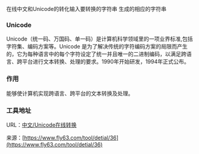 在线中文和Unicode的转化输入要转换的字符串 生成的相应的字符串 

### Unicode  
Unicode（统一码、万国码、单一码）是计算机科学领域里的一项业界标准,包括字符集、编码方案等。Unicode 是为了解决传统的字符编码方案的局限而产生的，它为每种语言中的每个字符设定了统一并且唯一的二进制编码，以满足跨语言、跨平台进行文本转换、处理的要求。1990年开始研发，1994年正式公布。 

### 作用 
能够使计算机实现跨语言、跨平台的文本转换及处理。

### 工具地址
URL：[中文/Unicode在线转换](https://www.fly63.com/tool/unicode/)

来源：[https://www.fly63.com/tool/detial/36](https://www.fly63.com/tool/detial/36)